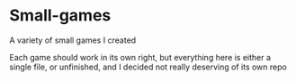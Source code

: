 # Small-games
A variety of small games I created

Each game should work in its own right, but everything here is either a single file, or unfinished, and I decided not really deserving of its own repo
